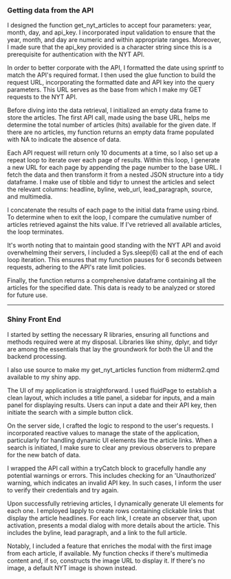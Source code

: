 ### Getting data from the API

I designed the function get_nyt_articles to accept four parameters: year, month, day, and api_key. I incorporated input validation to ensure that the year, month, and day are numeric and within appropriate ranges. Moreover, I made sure that the api_key provided is a character string since this is a prerequisite for authentication with the NYT API.

In order to better corporate with the API, I formatted the date using sprintf to match the API's required format. I then used the glue function to build the request URL, incorporating the formatted date and API key into the query parameters. This URL serves as the base from which I make my GET requests to the NYT API.

Before diving into the data retrieval, I initialized an empty data frame to store the articles. The first API call, made using the base URL, helps me determine the total number of articles (hits) available for the given date. If there are no articles, my function returns an empty data frame populated with NA to indicate the absence of data.

Each API request will return only 10 documents at a time, so I also set up a repeat loop to iterate over each page of results. Within this loop, I generate a new URL for each page by appending the page number to the base URL. I fetch the data and then transform it from a nested JSON structure into a tidy dataframe. I make use of tibble and tidyr to unnest the articles and select the relevant columns: headline, byline, web_url, lead_paragraph, source, and multimedia.

I concatenate the results of each page to the initial data frame using rbind. To determine when to exit the loop, I compare the cumulative number of articles retrieved against the hits value. If I've retrieved all available articles, the loop terminates.

It's worth noting that to maintain good standing with the NYT API and avoid overwhelming their servers, I included a Sys.sleep(6) call at the end of each loop iteration. This ensures that my function pauses for 6 seconds between requests, adhering to the API's rate limit policies.

Finally, the function returns a comprehensive dataframe containing all the articles for the specified date. This data is ready to be analyzed or stored for future use.

------------------------------------------------------------------------
  
  ### Shiny Front End
  
  I started by setting the necessary R libraries, ensuring all functions and methods required were at my disposal. Libraries like shiny, dplyr, and tidyr are among the essentials that lay the groundwork for both the UI and the backend processing.

I also use source to make my get_nyt_articles function from midterm2.qmd available to my shiny app.

The UI of my application is straightforward. I used fluidPage to establish a clean layout, which includes a title panel, a sidebar for inputs, and a main panel for displaying results. Users can input a date and their API key, then initiate the search with a simple button click.

On the server side, I crafted the logic to respond to the user's requests. I incorporated reactive values to manage the state of the application, particularly for handling dynamic UI elements like the article links. When a search is initiated, I make sure to clear any previous observers to prepare for the new batch of data.

I wrapped the API call within a tryCatch block to gracefully handle any potential warnings or errors. This includes checking for an 'Unauthorized' warning, which indicates an invalid API key. In such cases, I inform the user to verify their credentials and try again.

Upon successfully retrieving articles, I dynamically generate UI elements for each one. I employed lapply to create rows containing clickable links that display the article headlines. For each link, I create an observer that, upon activation, presents a modal dialog with more details about the article. This includes the byline, lead paragraph, and a link to the full article.

Notably, I included a feature that enriches the modal with the first image from each article, if available. My function checks if there's multimedia content and, if so, constructs the image URL to display it. If there's no image, a default NYT image is shown instead.
